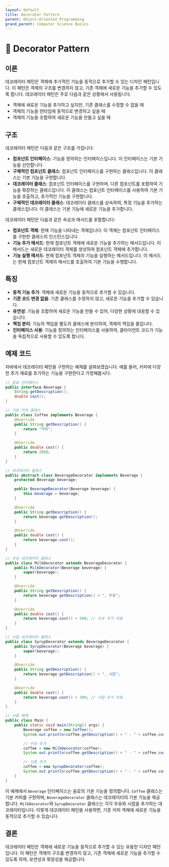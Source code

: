 ```yaml
---
layout: default
title: Decorator Pattern
parent: Object-Oriented Programming
grand_parent: Computer Science Basics
---
```


# 🧱 Decorator Pattern

## 이론

데코레이터 패턴은 객체에 추가적인 기능을 동적으로 추가할 수 있는 디자인 패턴입니다.
이 패턴은 객체의 구조를 변경하지 않고, 기존 객체에 새로운 기능을 추가할 수 있도록 합니다.
데코레이터 패턴은 주로 다음과 같은 상황에서 사용됩니다.
- 객체에 새로운 기능을 추가하고 싶지만, 기존 클래스를 수정할 수 없을 때
- 객체의 기능을 런타임에 동적으로 변경하고 싶을 때
- 객체의 기능을 조합하여 새로운 기능을 만들고 싶을 때

## 구조

데코레이터 패턴은 다음과 같은 구조를 가집니다:
- **컴포넌트 인터페이스**: 기능을 정의하는 인터페이스입니다. 이 인터페이스는 기본 기능을 선언합니다.
- **구체적인 컴포넌트 클래스**: 컴포넌트 인터페이스를 구현하는 클래스입니다. 이 클래스는 기본 기능을 구현합니다.
- **데코레이터 클래스**: 컴포넌트 인터페이스를 구현하며, 다른 컴포넌트를 포함하여 기능을 확장하는 클래스입니다. 이 클래스는 컴포넌트 인터페이스를 사용하여 기본 기능을 호출하고, 추가적인 기능을 구현합니다.
- **구체적인 데코레이터 클래스**: 데코레이터 클래스를 상속하여, 특정 기능을 추가하는 클래스입니다. 이 클래스는 기본 기능에 새로운 기능을 추가합니다.

데코레이터 패턴은 다음과 같은 속성과 메서드를 포함합니다:
- **컴포넌트 객체**: 현재 기능을 나타내는 객체입니다. 이 객체는 컴포넌트 인터페이스를 구현한 클래스의 인스턴스입니다.
- **기능 추가 메서드**: 현재 컴포넌트 객체에 새로운 기능을 추가하는 메서드입니다. 이 메서드는 새로운 데코레이터 객체를 생성하여 컴포넌트 객체에 추가합니다.
- **기능 실행 메서드**: 현재 컴포넌트 객체의 기능을 실행하는 메서드입니다. 이 메서드는 현재 컴포넌트 객체의 메서드를 호출하여 기본 기능을 수행합니다.

## 특징
- **동적 기능 추가**: 객체에 새로운 기능을 동적으로 추가할 수 있습니다.
- **기존 코드 변경 없음**: 기존 클래스를 수정하지 않고, 새로운 기능을 추가할 수 있습니다.
- **유연성**: 기능을 조합하여 새로운 기능을 만들 수 있어, 다양한 상황에 대응할 수 있습니다.
- **책임 분리**: 기능의 책임을 별도의 클래스에 분리하여, 객체의 책임을 줄입니다.
- **인터페이스 사용**: 기능을 정의하는 인터페이스를 사용하여, 클라이언트 코드가 기능을 독립적으로 사용할 수 있도록 합니다.

## 예제 코드

자바에서 데코레이터 패턴을 구현하는 예제를 살펴보겠습니다.
예를 들어, 커피에 다양한 추가 재료를 추가하는 기능을 구현한다고 가정해봅시다.

```java
// 음료 인터페이스
public interface Beverage {
    String getDescription();
    double cost();
}

// 기본 커피 클래스
public class Coffee implements Beverage {
    @Override
    public String getDescription() {
        return "커피";
    }

    @Override
    public double cost() {
        return 2000;
    }
}

// 데코레이터 클래스
public abstract class BeverageDecorator implements Beverage {
    protected Beverage beverage;

    public BeverageDecorator(Beverage beverage) {
        this.beverage = beverage;
    }

    @Override
    public String getDescription() {
        return beverage.getDescription();
    }

    @Override
    public double cost() {
        return beverage.cost();
    }
}

// 우유 데코레이터 클래스
public class MilkDecorator extends BeverageDecorator {
    public MilkDecorator(Beverage beverage) {
        super(beverage);
    }

    @Override
    public String getDescription() {
        return beverage.getDescription() + ", 우유";
    }

    @Override
    public double cost() {
        return beverage.cost() + 500; // 우유 추가 비용
    }
}

// 시럽 데코레이터 클래스
public class SyrupDecorator extends BeverageDecorator {
    public SyrupDecorator(Beverage beverage) {
        super(beverage);
    }

    @Override
    public String getDescription() {
        return beverage.getDescription() + ", 시럽";
    }

    @Override
    public double cost() {
        return beverage.cost() + 300; // 시럽 추가 비용
    }
}

// 사용 예제
public class Main {
    public static void main(String[] args) {
        Beverage coffee = new Coffee();
        System.out.println(coffee.getDescription() + " - " + coffee.cost() + "원");

        // 우유 추가
        coffee = new MilkDecorator(coffee);
        System.out.println(coffee.getDescription() + " - " + coffee.cost() + "원");

        // 시럽 추가
        coffee = new SyrupDecorator(coffee);
        System.out.println(coffee.getDescription() + " - " + coffee.cost() + "원");
    }
}
```

이 예제에서 `Beverage` 인터페이스는 음료의 기본 기능을 정의합니다.
`Coffee` 클래스는 기본 커피를 구현하며, `BeverageDecorator` 클래스는 데코레이터의 기본 기능을 제공합니다.
`MilkDecorator`와 `SyrupDecorator` 클래스는 각각 우유와 시럽을 추가하는 데코레이터입니다.
이렇게 데코레이터 패턴을 사용하면, 기존 커피 객체에 새로운 기능을 동적으로 추가할 수 있습니다.

## 결론

데코레이터 패턴은 객체에 새로운 기능을 동적으로 추가할 수 있는 유용한 디자인 패턴입니다.
이 패턴은 객체의 구조를 변경하지 않고, 기존 객체에 새로운 기능을 추가할 수 있도록 하여,
유연성과 확장성을 제공합니다.
